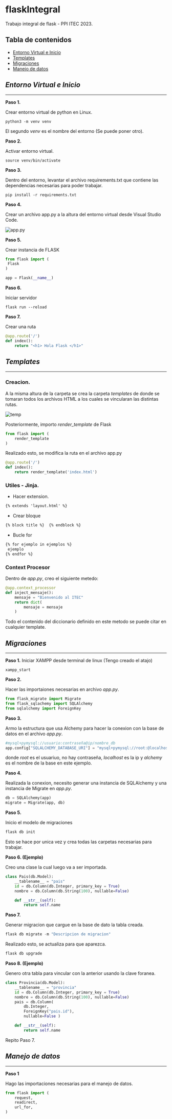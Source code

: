# flaskIntegral
Trabajo integral de flask - PPI ITEC 2023.
## Tabla de contenidos
- [Entorno Virtual e Inicio](#Entorno-Virtual-e-Inicio)
- [Templates](#Templates)
- [Migraciones](#Migraciones)
- [Manejo de datos](#Manejo-de-datos)


## *Entorno Virtual e Inicio*
***
**Paso 1.**

Crear entorno virtual de python en Linux.

```
python3 -m venv venv
```

El segundo *venv* es el nombre del entorno (Se puede poner otro).

**Paso 2.**

Activar entorno virtual.

```
source venv/bin/activate
```

**Paso 3.**

Dentro del entorno, levantar el archivo requirements.txt que contiene las dependencias necesarias para poder trabajar.

```
pip install -r requirements.txt
```

**Paso 4.**

Crear un archivo app.py a la altura del entorno virtual desde Visual Studio Code.

![app.py](img/1_entorno.jpeg "app.py")

**Paso 5.**
 
Crear instancia de FLASK

```python 
from flask import (
 Flask
)

app = Flask(__name__)
```

**Paso 6.**

Iniciar servidor
```
flask run --reload
```

**Paso 7.**

Crear una ruta

```python 
@app.route('/')
def index():
    return "<h1> Hola Flask </h1>"
```

## *Templates*
***
### **Creacion.**

A la misma altura de la carpeta se crea la carpeta *templates* de donde se tomaran todos los archivos HTML a los cuales se vincularan las distintas rutas.

![temp](img/2_templates.jpeg "temp")

Posteriormente, importo *render_template* de Flask

```python 
from flask import (
    render_template
)

```

Realizado esto, se modifica la ruta en el archivo app.py

```python 
@app.route('/')
def index():
    return render_template('index.html')
```

### **Utiles - Jinja.**

- Hacer extension.
```html
{% extends 'layout.html' %}
```
- Crear bloque
```html
{% block title %}  {% endblock %}
```
- Bucle for
```html
{% for ejemplo in ejemplos %} 
 ejemplo
{% endfor %}
```

### **Context Procesor**

Dentro de *app.py*, creo el siguiente metedo:

```python 
@app.context_processor
def inject_mensaje():
    mensaje = "Bienvenido al ITEC"
    return dict(
        mensaje = mensaje
    )
```

Todo el contenido del diccionario definido en este metodo se puede citar en cualquier template.

## *Migraciones*
***
**Paso 1.**
Iniciar XAMPP desde terminal de linux (Tengo creado el atajo)

```
xampp_start
```

**Paso 2.**

Hacer las importaiones necesarias en archivo *app.py*.

```python 
from flask_migrate import Migrate
from flask_sqlachemy import SQLAlchemy
from sqlalchemy import ForeignKey
```
**Paso 3.**

Armo la estructura que usa Alchemy para hacer la conexion con la base de datos en el archivo *app.py*.

```python 
#mysql+pymysql://usuario:contraseña@ip/nombre_db
app.config["SQLALCHEMY_DATABASE_URI"] = "mysql+pymysql://root:@localhost/alchemy"
```
donde *root* es el usuariuo, no hay contraseña, *localhost* es la ip y *alchemy* es el nombre de la base en este ejemplo.

**Paso 4.**

Realizada la conexion, necesito generar una instancia de SQLAlchemy y una instancia de Migrate en *app.py*.

```python 
db = SQLAlchemy(app)
migrate = Migrate(app, db)
```
**Paso 5.**

Inicio el modelo de migraciones

```python 
flask db init
```
Esto se hace por unica vez y crea todas las carpetas necesarias para trabajar.

**Paso 6. (Ejemplo)**

Creo una clase la cual luego va a ser importada.

```python 
class Pais(db.Model):
    __tablename__ = "pais"
    id = db.Column(db.Integer, primary_key = True)
    nombre = db.Column(db.String(100), nullable=False)

    def __str__(self):
        return self.name
```

**Paso 7.**

Generar migracion que cargue en la base de dato la tabla creada.

```python 
flask db migrate -m "Descripcion de migracion"
```
Realizado esto, se actualiza para que aparezca.
```python 
flask db upgrade
```
**Paso 8. (Ejemplo)**

Genero otra tabla para vincular con la anterior usando la clave foranea.

```python 
class Provincia(db.Model):
    __tablename__ = "provincia"
    id = db.Column(db.Integer, primary_key = True)
    nombre = db.Column(db.String(100), nullable=False)
    pais = db.Column(
        db.Integer,
        ForeignKey("pais.id"),
        nullable=False )

    def __str__(self):
        return self.name
```

Repito Paso 7.

## *Manejo de datos*
***

**Paso 1**

Hago las importaciones necesarias para el manejo de datos.

```python 
from flask import (
    request,
    readirect,
    url_for,
)
```
